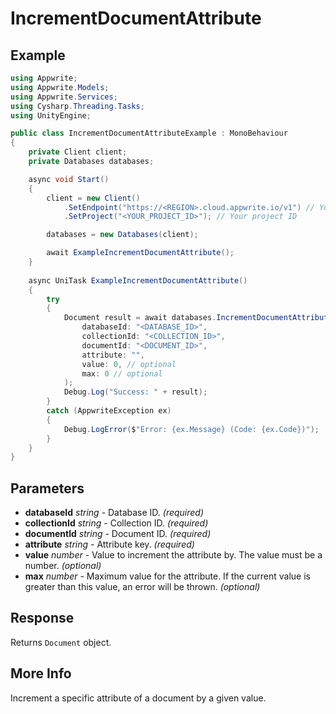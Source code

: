 # IncrementDocumentAttribute

## Example

```csharp
using Appwrite;
using Appwrite.Models;
using Appwrite.Services;
using Cysharp.Threading.Tasks;
using UnityEngine;

public class IncrementDocumentAttributeExample : MonoBehaviour
{
    private Client client;
    private Databases databases;

    async void Start()
    {
        client = new Client()
            .SetEndpoint("https://<REGION>.cloud.appwrite.io/v1") // Your API Endpoint
            .SetProject("<YOUR_PROJECT_ID>"); // Your project ID

        databases = new Databases(client);

        await ExampleIncrementDocumentAttribute();
    }
    
    async UniTask ExampleIncrementDocumentAttribute()
    {
        try
        {
            Document result = await databases.IncrementDocumentAttribute(
                databaseId: "<DATABASE_ID>",
                collectionId: "<COLLECTION_ID>",
                documentId: "<DOCUMENT_ID>",
                attribute: "",
                value: 0, // optional
                max: 0 // optional
            );
            Debug.Log("Success: " + result);
        }
        catch (AppwriteException ex)
        {
            Debug.LogError($"Error: {ex.Message} (Code: {ex.Code})");
        }
    }
}
```

## Parameters

- **databaseId** *string* - Database ID. *(required)* 
- **collectionId** *string* - Collection ID. *(required)* 
- **documentId** *string* - Document ID. *(required)* 
- **attribute** *string* - Attribute key. *(required)* 
- **value** *number* - Value to increment the attribute by. The value must be a number. *(optional)*
- **max** *number* - Maximum value for the attribute. If the current value is greater than this value, an error will be thrown. *(optional)*

## Response

Returns `Document` object.
## More Info

Increment a specific attribute of a document by a given value.
